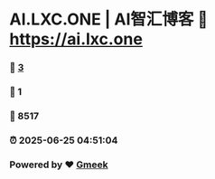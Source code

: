 # AI.LXC.ONE | AI智汇博客 :link: https://ai.lxc.one 
### :page_facing_up: [3](https://ai.lxc.one/tag.html) 
### :speech_balloon: 1 
### :hibiscus: 8517 
### :alarm_clock: 2025-06-25 04:51:04 
### Powered by :heart: [Gmeek](https://github.com/Meekdai/Gmeek)
